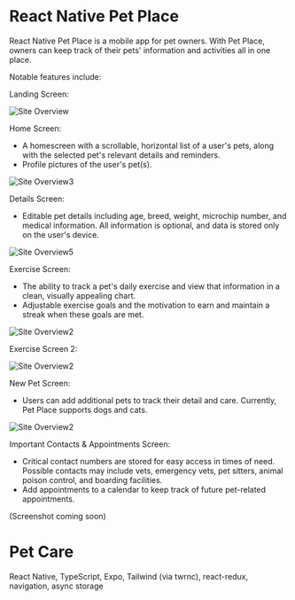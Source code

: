 # React Native Pet Place

React Native Pet Place is a mobile app for pet owners. With Pet Place, owners can keep track of their pets' information and activities all in one place.

Notable features include:

Landing Screen:

![Site Overview](assets/AppPhotos/IMG_1692.jpg)

Home Screen:

- A homescreen with a scrollable, horizontal list of a user's pets, along with the selected pet's relevant details and reminders.
- Profile pictures of the user's pet(s).

![Site Overview3](assets/AppPhotos/IMG_1688.jpg)

Details Screen:

- Editable pet details including age, breed, weight, microchip number, and medical information. All information is optional, and data is stored only on the user's device.

![Site Overview5](assets/AppPhotos/IMG_1686.jpg)

Exercise Screen:

- The ability to track a pet's daily exercise and view that information in a clean, visually appealing chart.
- Adjustable exercise goals and the motivation to earn and maintain a streak when these goals are met.

![Site Overview2](assets/AppPhotos/IMG_1690.jpg)

Exercise Screen 2:

![Site Overview2](assets/AppPhotos/IMG_1689.jpg)

New Pet Screen:

- Users can add additional pets to track their detail and care. Currently, Pet Place supports dogs and cats.

![Site Overview2](assets/AppPhotos/IMG_1695.jpg)

Important Contacts & Appointments Screen:

- Critical contact numbers are stored for easy access in times of need. Possible contacts may include vets, emergency vets, pet sitters, animal poison control, and boarding facilities.
- Add appointments to a calendar to keep track of future pet-related appointments.

(Screenshot coming soon)

# Pet Care

React Native, TypeScript, Expo, Tailwind (via twrnc), react-redux, navigation, async storage
